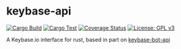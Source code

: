 # keybase-api

[![Cargo Build](https://github.com/haukened/keybase-api/workflows/Cargo%20Build/badge.svg "Cargo Build")](https://github.com/haukened/keybase-api/actions?query=workflow%3A"Cargo+Build")
[![Cargo Test](https://github.com/haukened/keybase-api/workflows/Cargo%20Test/badge.svg "Cargo Test")](https://github.com/haukened/keybase-api/actions?query=workflow%3A"Cargo+Test")
[![Coverage Status](https://coveralls.io/repos/github/haukened/keybase-api/badge.svg?branch=master)](https://coveralls.io/github/haukened/keybase-api?branch=master)
[![License: GPL v3](https://img.shields.io/badge/License-GPLv3-blue.svg)](https://www.gnu.org/licenses/gpl-3.0)

A Keybase.io interface for rust, based in part on [keybase-bot-api](https://docs.rs/crate/keybase-bot-api/0.4.1)

